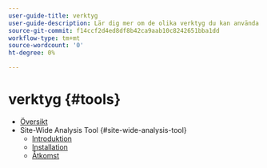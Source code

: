 ```yaml
---
user-guide-title: verktyg
user-guide-description: Lär dig mer om de olika verktyg du kan använda med Adobe Commerce, deras användningsområden, installationsprocessen och hur du får tillgång till dem.
source-git-commit: f14ccf2d4ed8df8b42ca9aab10c8242651bba1dd
workflow-type: tm+mt
source-wordcount: '0'
ht-degree: 0%

---
```



# verktyg {#tools}

- [Översikt](overview.md)
- Site-Wide Analysis Tool {#site-wide-analysis-tool}
   - [Introduktion](site-wide-analysis-tool/intro.md)
   - [Installation](site-wide-analysis-tool/installation.md)
   - [Åtkomst](site-wide-analysis-tool/access.md)
